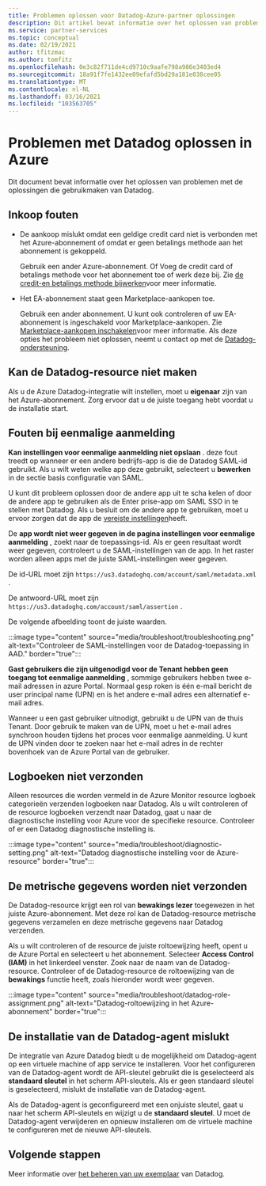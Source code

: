```yaml
---
title: Problemen oplossen voor Datadog-Azure-partner oplossingen
description: Dit artikel bevat informatie over het oplossen van problemen met Datadog op Azure.
ms.service: partner-services
ms.topic: conceptual
ms.date: 02/19/2021
author: tfitzmac
ms.author: tomfitz
ms.openlocfilehash: 0e3c82f711de4cd9710c9aafe798a986e3403ed4
ms.sourcegitcommit: 18a91f7fe1432ee09efafd5bd29a181e038cee05
ms.translationtype: MT
ms.contentlocale: nl-NL
ms.lasthandoff: 03/16/2021
ms.locfileid: "103563705"
---
```

# <a name="troubleshooting-datadog-on-azure"></a>Problemen met Datadog oplossen in Azure

Dit document bevat informatie over het oplossen van problemen met de oplossingen die gebruikmaken van Datadog.

## <a name="purchase-errors"></a>Inkoop fouten

* De aankoop mislukt omdat een geldige credit card niet is verbonden met het Azure-abonnement of omdat er geen betalings methode aan het abonnement is gekoppeld.

  Gebruik een ander Azure-abonnement. Of Voeg de credit card of betalings methode voor het abonnement toe of werk deze bij. Zie [de credit-en betalings methode bijwerken](../../cost-management-billing/manage/change-credit-card.md)voor meer informatie.

* Het EA-abonnement staat geen Marketplace-aankopen toe.

  Gebruik een ander abonnement. U kunt ook controleren of uw EA-abonnement is ingeschakeld voor Marketplace-aankopen. Zie [Marketplace-aankopen inschakelen](../../cost-management-billing/manage/ea-azure-marketplace.md#enabling-azure-marketplace-purchases)voor meer informatie. Als deze opties het probleem niet oplossen, neemt u contact op met de [Datadog-ondersteuning](https://www.datadoghq.com/support).

## <a name="unable-to-create-datadog-resource"></a>Kan de Datadog-resource niet maken

Als u de Azure Datadog-integratie wilt instellen, moet u **eigenaar** zijn van het Azure-abonnement. Zorg ervoor dat u de juiste toegang hebt voordat u de installatie start.

## <a name="single-sign-on-errors"></a>Fouten bij eenmalige aanmelding

**Kan instellingen voor eenmalige aanmelding niet opslaan** . deze fout treedt op wanneer er een andere bedrijfs-app is die de Datadog SAML-id gebruikt. Als u wilt weten welke app deze gebruikt, selecteert u **bewerken** in de sectie basis configuratie van SAML.

U kunt dit probleem oplossen door de andere app uit te scha kelen of door de andere app te gebruiken als de Enter prise-app om SAML SSO in te stellen met Datadog. Als u besluit om de andere app te gebruiken, moet u ervoor zorgen dat de app de [vereiste instellingen](create.md#configure-single-sign-on)heeft.

De **app wordt niet weer gegeven in de pagina instellingen voor eenmalige aanmelding** , zoekt naar de toepassings-id. Als er geen resultaat wordt weer gegeven, controleert u de SAML-instellingen van de app. In het raster worden alleen apps met de juiste SAML-instellingen weer gegeven. 

De id-URL moet zijn `https://us3.datadoghq.com/account/saml/metadata.xml` .

De antwoord-URL moet zijn `https://us3.datadoghq.com/account/saml/assertion` .

De volgende afbeelding toont de juiste waarden.
  
:::image type="content" source="media/troubleshoot/troubleshooting.png" alt-text="Controleer de SAML-instellingen voor de Datadog-toepassing in AAD." border="true":::

**Gast gebruikers die zijn uitgenodigd voor de Tenant hebben geen toegang tot eenmalige aanmelding** , sommige gebruikers hebben twee e-mail adressen in azure Portal. Normaal gesp roken is één e-mail bericht de user principal name (UPN) en is het andere e-mail adres een alternatief e-mail adres.

Wanneer u een gast gebruiker uitnodigt, gebruikt u de UPN van de thuis Tenant. Door gebruik te maken van de UPN, moet u het e-mail adres synchroon houden tijdens het proces voor eenmalige aanmelding. U kunt de UPN vinden door te zoeken naar het e-mail adres in de rechter bovenhoek van de Azure Portal van de gebruiker.
  
## <a name="logs-not-being-emitted"></a>Logboeken niet verzonden

Alleen resources die worden vermeld in de Azure Monitor resource logboek categorieën verzenden logboeken naar Datadog. Als u wilt controleren of de resource logboeken verzendt naar Datadog, gaat u naar de diagnostische instelling voor Azure voor de specifieke resource. Controleer of er een Datadog diagnostische instelling is.

:::image type="content" source="media/troubleshoot/diagnostic-setting.png" alt-text="Datadog diagnostische instelling voor de Azure-resource" border="true":::

## <a name="metrics-not-being-emitted"></a>De metrische gegevens worden niet verzonden

De Datadog-resource krijgt een rol van **bewakings lezer** toegewezen in het juiste Azure-abonnement. Met deze rol kan de Datadog-resource metrische gegevens verzamelen en deze metrische gegevens naar Datadog verzenden.

Als u wilt controleren of de resource de juiste roltoewijzing heeft, opent u de Azure Portal en selecteert u het abonnement. Selecteer **Access Control (IAM)** in het linkerdeel venster. Zoek naar de naam van de Datadog-resource. Controleer of de Datadog-resource de roltoewijzing van de **bewakings** functie heeft, zoals hieronder wordt weer gegeven.

:::image type="content" source="media/troubleshoot/datadog-role-assignment.png" alt-text="Datadog-roltoewijzing in het Azure-abonnement" border="true":::

## <a name="datadog-agent-installation-fails"></a>De installatie van de Datadog-agent mislukt

De integratie van Azure Datadog biedt u de mogelijkheid om Datadog-agent op een virtuele machine of app service te installeren. Voor het configureren van de Datadog-agent wordt de API-sleutel gebruikt die is geselecteerd als **standaard sleutel** in het scherm API-sleutels. Als er geen standaard sleutel is geselecteerd, mislukt de installatie van de Datadog-agent.

Als de Datadog-agent is geconfigureerd met een onjuiste sleutel, gaat u naar het scherm API-sleutels en wijzigt u de **standaard sleutel**. U moet de Datadog-agent verwijderen en opnieuw installeren om de virtuele machine te configureren met de nieuwe API-sleutels.

## <a name="next-steps"></a>Volgende stappen

Meer informatie over [het beheren van uw exemplaar](manage.md) van Datadog.
